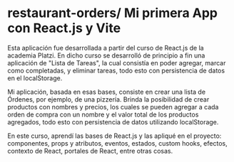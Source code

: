 # restaurant-orders/ Mi primera App con React.js y Vite
Esta aplicación fue desarrollada a partir del curso de React.js de la academia Platzi. En dicho curso se desarrolló de principio a fin una aplicación de "Lista de Tareas", la cual consistía en poder agregar, marcar como completadas, y eliminar tareas, todo esto con persistencia de datos en el localStorage.

Mi aplicación, basada en esas bases, consiste en crear una lista de Órdenes, por ejemplo, de una pizzería. Brinda la posibilidad de crear productos con nombres y precios, los cuales se pueden agregar a cada orden de compra con un nombre y el valor total de los productos agregados, todo esto con persistencia de datos utilizando localStorage.

En este curso, aprendí las bases de React.js y las apliqué en el proyecto: componentes, props y atributos, eventos, estados, custom hooks, efectos, contexto de React, portales de React, entre otras cosas.

